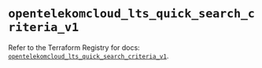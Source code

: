 # `opentelekomcloud_lts_quick_search_criteria_v1`

Refer to the Terraform Registry for docs: [`opentelekomcloud_lts_quick_search_criteria_v1`](https://registry.terraform.io/providers/opentelekomcloud/opentelekomcloud/1.36.42/docs/resources/lts_quick_search_criteria_v1).
